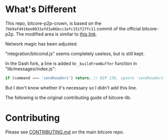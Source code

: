 What's Different
================

This repo, bitcore-p2p-crown, is based on the `7bb9afd416ee0033afd3a06bcc3afc151f27fc11` commit of the official bitcore-p2p. The modified area is similar to [this link](https://github.com/bitpay/bitcore-p2p/compare/7bb9afd416ee0033afd3a06bcc3afc151f27fc11...dashevo:4b8cde7b8972ca2a9889a4e9aad57e0644e437c3).

Network magic has been adjusted.

"integration/bitcoind.js" seems completely useless, but is still kept.

In the Dash fork, a line is added to `_buildFromBuffer` function in "lib/messages/index.js":

```js
if (command === 'sendheaders') return; // BIP 130, ignore 'sendheaders' command
```

But I don't know whether it's necessary so I didn't add this line.

The following is the original contributing guide of bitcore-lib.

# Contributing

Please see [CONTRIBUTING.md](https://github.com/bitpay/bitcore/blob/master/CONTRIBUTING.md) on the main bitcore repo.
